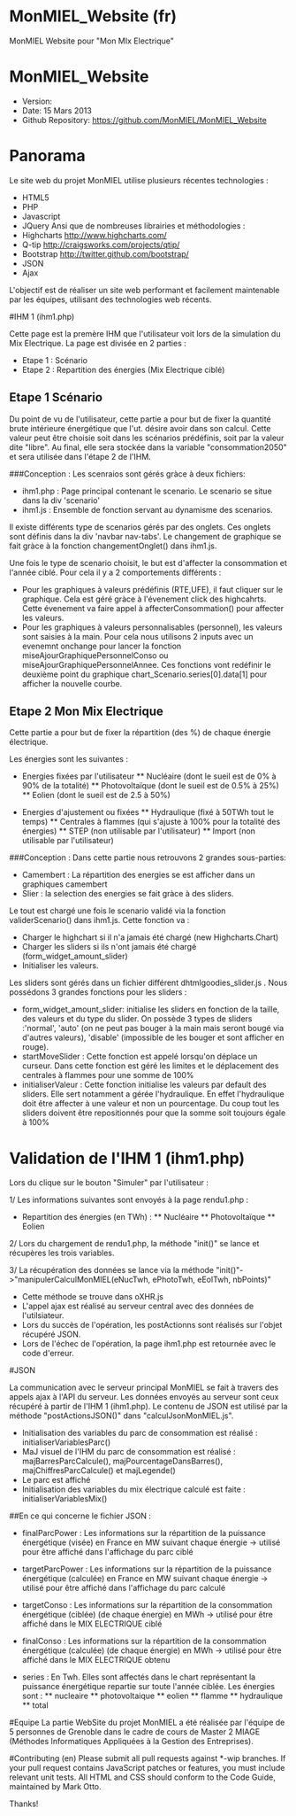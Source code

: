 MonMIEL_Website (fr)
===============

MonMIEL Website pour "Mon MIx Electrique"

# MonMIEL_Website

- Version:
- Date: 15 Mars 2013
- Github Repository: <https://github.com/MonMIEL/MonMIEL_Website>

# Panorama

Le site web du projet MonMIEL utilise plusieurs récentes technologies :
* HTML5
* PHP
* Javascript
* JQuery
Ansi que de nombreuses librairies et méthodologies :
* Highcharts <http://www.highcharts.com/>
* Q-tip <http://craigsworks.com/projects/qtip/>
* Bootstrap <http://twitter.github.com/bootstrap/>
* JSON
* Ajax

L'objectif est de réaliser un site web performant et facilement maintenable par les équipes, utilisant des technologies
web récents.

#IHM 1 (ihm1.php)

Cette page est la premère IHM que l'utilisateur voit lors de la simulation du Mix Electrique.
La page est divisée en 2 parties :
* Etape 1 : Scénario
* Etape 2 : Repartition des énergies (Mix Electrique ciblé)

## Etape 1 Scénario
Du point de vu de l'utilisateur, cette partie a pour but de fixer la quantité brute intérieure énergétique que l'ut.
désire avoir dans son calcul.
Cette valeur peut être choisie soit dans les scénarios prédéfinis, soit par la valeur dite "libre".
Au final, elle sera stockée dans la variable "consommation2050" et sera utilisée dans l'étape 2 de l'IHM.

###Conception :
Les scenraios sont gérés gràce à deux fichiers:
* ihm1.php : Page principal contenant le scenario. Le scenario se situe dans la div 'scenario'
* ihm1.js : Ensemble de fonction servant au dynamisme des scenarios.

Il existe différents type de scenarios gérés par des onglets. Ces onglets sont définis dans la div 'navbar nav-tabs'. 
Le changement de graphique se fait gràce à la fonction changementOnglet() dans ihm1.js.

Une fois le type de scenario choisit, le but est d'affecter la consommation et l'année ciblé. Pour cela il y a 2 comportements
différents :
* Pour les graphiques à valeurs prédéfinis (RTE,UFE), il faut cliquer sur le graphique. Cela est géré gràce à l'évenement
click des highcahrts. Cette évenement va faire appel à affecterConsommation() pour affecter les valeurs.
* Pour les graphiques à valeurs personnalisables (personnel), les valeurs sont saisies à la main. Pour cela nous utilisons
2 inputs avec un evenemnt onchange pour lancer la fonction miseAjourGraphiquePersonnelConso ou miseAjourGraphiquePersonnelAnnee.
Ces fonctions vont redéfinir le deuxième point du graphique  chart_Scenario.series[0].data[1] pour afficher la nouvelle courbe.

## Etape 2 Mon Mix Electrique
Cette partie a pour but de fixer la répartition (des %) de chaque énergie électrique.

Les énergies sont les suivantes :
* Energies fixées par l'utilisateur
** Nucléaire            (dont le sueil est de 0% à 90% de la totalité)
** Photovoltaïque       (dont le sueil est de 0.5% à 25%)
** Eolien               (dont le sueil est de 2.5 à 50%)

* Energies d'ajustement ou fixées
** Hydraulique          (fixé à 50TWh tout le temps)
** Centrales à flammes  (qui s'ajuste à 100% pour la totalité des énergies)
** STEP                 (non utilisable par l'utilisateur)
** Import               (non utilisable par l'utilisateur)

###Conception :
Dans cette partie nous retrouvons 2 grandes sous-parties:
* Camembert : La répartition des energies se est afficher dans un graphiques camembert
* Slier : la selection des energies se fait gràce à des sliders.

Le tout est chargé une fois le scenario validé via la fonction validerScenario() dans ihm1.js. Cette fonction va :
* Charger le highchart si il n'a jamais été chargé (new Highcharts.Chart)
* Charger les sliders si ils n'ont jamais été chargé (form_widget_amount_slider)
* Initialiser les valeurs.

Les sliders sont gérés dans un fichier différent dhtmlgoodies_slider.js . Nous possédons 3 grandes fonctions pour les sliders :
* form_widget_amount_slider: initialise les sliders en fonction de la taille, des valeurs et du type du slider.
On possède 3 types de sliders :'normal', 'auto' (on ne peut pas bouger à la main mais seront bougé via d'autres valeurs),
'disable' (impossible de les bouger et sont afficher en rouge).
* startMoveSlider : Cette fonction est appelé lorsqu'on déplace un curseur. Dans cette fonction est géré les limites
et le déplacement des centrales à flammes pour une somme de 100%
* initialiserValeur : Cette fonction initialise les valeurs par default des sliders. Elle sert notamment a gérée l'hydraulique.
En effet l'hydraulique doit être affecter à une valeur et non un pourcentage. Du coup tout les sliders doivent être repositionnés
pour que la somme soit toujours égale à 100%

# Validation de l'IHM 1 (ihm1.php)

Lors du clique sur le bouton "Simuler" par l'utilisateur :

1/ Les informations suivantes sont envoyés à la page rendu1.php :
* Repartition des énergies (en TWh) :
** Nucléaire
** Photovoltaïque
** Eolien

2/ Lors du chargement de rendu1.php, la méthode "init()" se lance et récupères les trois variables.

3/ La récupération des données se lance via la méthode "init()"->"manipulerCalculMonMIEL(eNucTwh, ePhotoTwh, eEolTwh, nbPoints)"
* Cette méthode se trouve dans oXHR.js
* L'appel ajax est réalisé au serveur central avec des données de l'utilsiateur.
* Lors du succès de l'opération, les postActionns sont réalisés sur l'objet récupéré JSON.
* Lors de l'échec de l'opération, la page ihm1.php est retournée avec le code d'erreur.

#JSON

La communication avec le serveur principal MonMIEL se fait à travers des appels ajax à l'API du serveur.
Les données envoyés au serveur sont ceux récupéré à partir de l'IHM 1 (ihm1.php).
Le contenu de JSON est utilisé par la méthode "postActionsJSON()" dans "calculJsonMonMIEL.js".

* Initialisation des variables du parc de consommation est réalisé : initialiserVariablesParc()
* MaJ visuel de l'IHM du parc de consommation est réalisé : majBarresParcCalcule(), majPourcentageDansBarres(),
majChiffresParcCalcule() et majLegende()
* Le parc est affiché
* Initialisation des variables du mix électrique calculé est faite : initialiserVariablesMix()

##En ce qui concerne le fichier JSON :
* finalParcPower :
Les informations sur la répartition de la puissance énergétique (visée) en France en MW suivant chaque énergie
    -> utilisé pour être affiché dans l'affichage du parc ciblé
* targetParcPower :
Les informations sur la répartition de la puissance énergétique (calculée) en France en MW suivant chaque énergie
    -> utilisé pour être affiché dans l'affichage du parc calculé

* targetConso :
Les informations sur la répartition de la consommation énergétique (ciblée) (de chaque énergie) en MWh
    -> utilisé pour être affiché dans le MIX ELECTRIQUE ciblé
* finalConso :
Les informations sur la répartition de la consommation énergétique (calculée) (de chaque énergie) en MWh
    -> utilisé pour être affiché dans le MIX ELECTRIQUE obtenu

* series : En Twh. Elles sont affectés dans le chart représentant la puissance énergétique repartie sur toute l'année ciblée.
Les énergies sont :
** nucleaire
** photovoltaique
** eolien
** flamme
** hydraulique
** total

#Equipe
La partie WebSite du projet MonMIEL a été réalisée par l'équipe de 5 personnes de Grenoble dans le cadre de cours
de Master 2 MIAGE (Méthodes Informatiques Appliquées à la Gestion des Entreprises).

#Contributing (en)
Please submit all pull requests against *-wip branches. If your pull request contains JavaScript patches or features, you must include relevant unit tests. All HTML and CSS should conform to the Code Guide, maintained by Mark Otto.

Thanks!